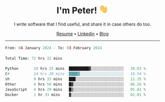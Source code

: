 <h1 align="center">I'm Peter! <img src="https://raw.githubusercontent.com/peterrauscher/peterrauscher/master/wave.gif" width="30px" height="30px" /></h1>
<p align="center">I write software that I find useful, and share it in case others do too.</p>
<p align="center">
  <a href="https://peterrauscher.github.io/peterrauscher/resume.pdf">Resume</a> •
  <a href="https://www.linkedin.com/in/peter-rauscher">Linkedin</a> •
  <a href="https://peterrauscher.com">Blog</a>
</p>
<hr/>
<!--START_SECTION:waka-->

```python
From: 04 January 2024 - To: 03 February 2024

Total Time: 72 hrs 32 mins

Python       29 hrs 25 mins  █████████▓░░░░░░░░░░░░░░░   38.03 %
C#           14 hrs 20 mins  ████▓░░░░░░░░░░░░░░░░░░░░   18.54 %
sh           9 hrs 33 mins   ███░░░░░░░░░░░░░░░░░░░░░░   12.35 %
Other        4 hrs 50 mins   █▓░░░░░░░░░░░░░░░░░░░░░░░   06.26 %
JavaScript   4 hrs 29 mins   █▒░░░░░░░░░░░░░░░░░░░░░░░   05.81 %
Docker       1 hr 33 mins    ▓░░░░░░░░░░░░░░░░░░░░░░░░   02.01 %
```

<!--END_SECTION:waka-->
